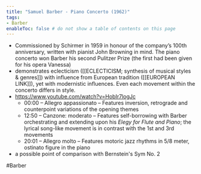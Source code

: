 ```yaml
---
title: "Samuel Barber - Piano Concerto (1962)"
tags:
- Barber  
enableToc: false # do not show a table of contents on this page
---
```


- Commissioned by Schirmer in 1959 in honour of the company’s 100th anniversary, written with pianist John Browning in mind. The piano concerto won Barber his second Pulitzer Prize (the first had been given for his opera Vanessa)
- demonstrates eclecticism ([[ECLECTICISM; synthesis of musical styles & genres]]) with influence from European tradition ([[EUROPEAN LINK]]), yet with modernistic influences. Even each movement within the concerto differs in style.
- https://www.youtube.com/watch?v=HobIr7logJc
	- 00:00 – Allegro appassionato – Features inversion, retrograde and counterpoint variations of the opening themes
	- 12:50 – Canzone: moderato – Features self-borrowing with Barber orchestrating and extending upon his *Elegy for Flute and Piano*; the lyrical song-like movement is in contrast with the 1st and 3rd movements
	- 20:01 – Allegro molto – Features motoric jazz rhythms in 5/8 meter, ostinato figure in the piano
- a possible point of comparison with Bernstein's Sym No. 2

#Barber 